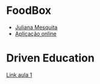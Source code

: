 # FoodBox

* <a href="https://github.com/JulianaMariaSousaMesquita/"> Juliana Mesquita</a>
* <a href="https://julianamariasousamesquita.github.io/foodbox"> Aplicação online</a>



# Driven Education

<a href="https://www.youtube.com/watch?v=TXEg617nuD4&t=153s"> Link aula 1 </a>

